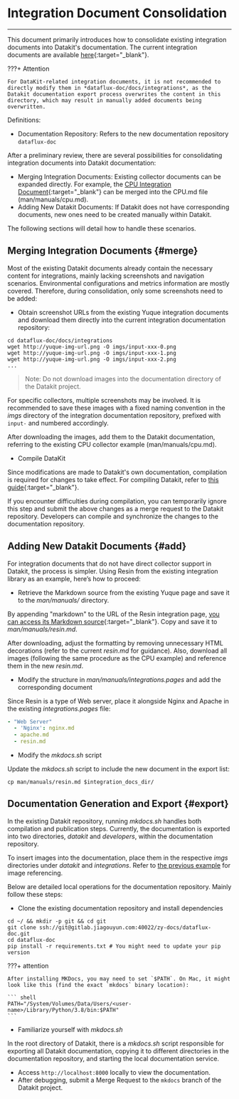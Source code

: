 # Integration Document Consolidation

---

This document primarily introduces how to consolidate existing integration documents into Datakit's documentation. The current integration documents are available [here](https://www.yuque.com/dataflux/integrations){:target="_blank"}.

<!-- markdownlint-disable MD046 -->
???+ Attention

    For DataKit-related integration documents, it is not recommended to directly modify them in *dataflux-doc/docs/integrations*, as the Datakit documentation export process overwrites the content in this directory, which may result in manually added documents being overwritten.
<!-- markdownlint-enable -->

Definitions:

- Documentation Repository: Refers to the new documentation repository `dataflux-doc`

After a preliminary review, there are several possibilities for consolidating integration documents into Datakit documentation:

- Merging Integration Documents: Existing collector documents can be expanded directly. For example, the [CPU Integration Document](https://www.yuque.com/dataflux/integrations/fyiw75){:target="_blank"} can be merged into the CPU.md file (man/manuals/cpu.md).
- Adding New Datakit Documents: If Datakit does not have corresponding documents, new ones need to be created manually within Datakit.

The following sections will detail how to handle these scenarios.

## Merging Integration Documents {#merge}

Most of the existing Datakit documents already contain the necessary content for integrations, mainly lacking screenshots and navigation scenarios. Environmental configurations and metrics information are mostly covered. Therefore, during consolidation, only some screenshots need to be added:

- Obtain screenshot URLs from the existing Yuque integration documents and download them directly into the current integration documentation repository:

```shell
cd dataflux-doc/docs/integrations
wget http://yuque-img-url.png -O imgs/input-xxx-0.png
wget http://yuque-img-url.png -O imgs/input-xxx-1.png
wget http://yuque-img-url.png -O imgs/input-xxx-2.png
...
```

> Note: Do not download images into the documentation directory of the Datakit project.

For specific collectors, multiple screenshots may be involved. It is recommended to save these images with a fixed naming convention in the *imgs* directory of the integration documentation repository, prefixed with `input-` and numbered accordingly.

After downloading the images, add them to the Datakit documentation, referring to the existing CPU collector example (man/manuals/cpu.md).

- Compile DataKit

Since modifications are made to Datakit's own documentation, compilation is required for changes to take effect. For compiling Datakit, refer to [this guide](https://github.com/GuanceCloud/datakit/blob/github-mirror/README.zh_CN.md){:target="_blank"}.

If you encounter difficulties during compilation, you can temporarily ignore this step and submit the above changes as a merge request to the Datakit repository. Developers can compile and synchronize the changes to the documentation repository.

## Adding New Datakit Documents {#add}

For integration documents that do not have direct collector support in Datakit, the process is simpler. Using Resin from the existing integration library as an example, here’s how to proceed:

- Retrieve the Markdown source from the existing Yuque page and save it to the *man/manuals/* directory.

By appending "markdown" to the URL of the Resin integration page, [you can access its Markdown source](https://www.yuque.com/dataflux/integrations/resin/markdown){:target="_blank"}. Copy and save it to *man/manuals/resin.md*.

After downloading, adjust the formatting by removing unnecessary HTML decorations (refer to the current *resin.md* for guidance). Also, download all images (following the same procedure as the CPU example) and reference them in the new *resin.md*.

- Modify the structure in *man/manuals/integrations.pages* and add the corresponding document

Since Resin is a type of Web server, place it alongside Nginx and Apache in the existing *integrations.pages* file:

```yaml
- "Web Server"
  - 'Nginx': nginx.md
  - apache.md
  - resin.md
```

- Modify the *mkdocs.sh* script

Update the *mkdocs.sh* script to include the new document in the export list:

```shell
cp man/manuals/resin.md $integration_docs_dir/
```

## Documentation Generation and Export {#export}

In the existing Datakit repository, running *mkdocs.sh* handles both compilation and publication steps. Currently, the documentation is exported into two directories, *datakit* and *developers*, within the documentation repository.

To insert images into the documentation, place them in the respective *imgs* directories under *datakit* and *integrations*. Refer to [the previous example](integrations-to-dk-howto.md#merge) for image referencing.

Below are detailed local operations for the documentation repository. Mainly follow these steps:

- Clone the existing documentation repository and install dependencies

``` shell
cd ~/ && mkdir -p git && cd git
git clone ssh://git@gitlab.jiagouyun.com:40022/zy-docs/dataflux-doc.git
cd dataflux-doc
pip install -r requirements.txt # You might need to update your pip version
```

<!-- markdownlint-disable MD046 -->
???+ attention

    After installing MKDocs, you may need to set `$PATH`. On Mac, it might look like this (find the exact `mkdocs` binary location):

    ``` shell
    PATH="/System/Volumes/Data/Users/<user-name>/Library/Python/3.8/bin:$PATH"
    ```
<!-- markdownlint-enable -->

- Familiarize yourself with *mkdocs.sh*

In the root directory of Datakit, there is a *mkdocs.sh* script responsible for exporting all Datakit documentation, copying it to different directories in the documentation repository, and starting the local documentation service.

- Access `http://localhost:8000` locally to view the documentation.
- After debugging, submit a Merge Request to the `mkdocs` branch of the Datakit project.